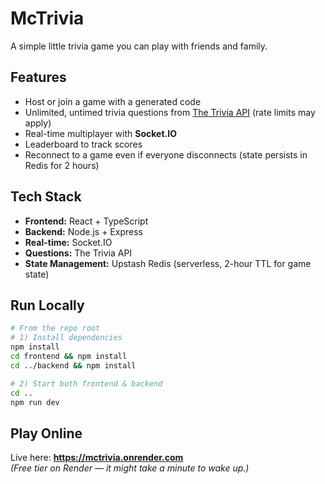 # McTrivia

A simple little trivia game you can play with friends and family.

## Features
- Host or join a game with a generated code
- Unlimited, untimed trivia questions from [The Trivia API](https://the-trivia-api.com/) (rate limits may apply)
- Real-time multiplayer with **Socket.IO**
- Leaderboard to track scores
- Reconnect to a game even if everyone disconnects (state persists in Redis for 2 hours)

## Tech Stack
- **Frontend:** React + TypeScript
- **Backend:** Node.js + Express
- **Real-time:** Socket.IO
- **Questions:** The Trivia API
- **State Management:** Upstash Redis (serverless, 2-hour TTL for game state)

## Run Locally
```bash
# From the repo root
# 1) Install dependencies
npm install
cd frontend && npm install
cd ../backend && npm install

# 2) Start both frontend & backend
cd ..
npm run dev
```

## Play Online
Live here: **https://mctrivia.onrender.com**  
*(Free tier on Render — it might take a minute to wake up.)*
